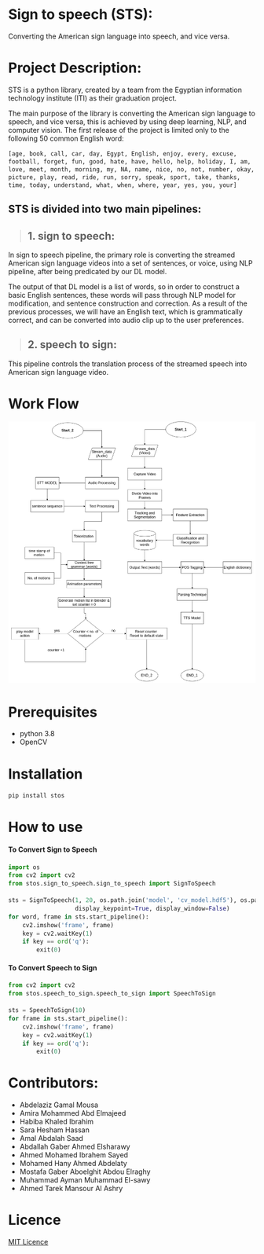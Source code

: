 # **Sign to speech (STS):**
Converting the American sign language into speech, and vice versa.

# **Project Description:**
STS is a python library, created by a team from the Egyptian information technology institute (ITI) as their graduation project.

The main purpose of the library is converting the American sign language to speech, and vice versa, this is achieved by using deep learning, NLP, and computer vision. The first release of the project is limited only to the following 50 common English word:
```
[age, book, call, car, day, Egypt, English, enjoy, every, excuse, football, forget, fun, good, hate, have, hello, help, holiday, I, am, love, meet, month, morning, my, NA, name, nice, no, not, number, okay, picture, play, read, ride, run, sorry, speak, sport, take, thanks, time, today, understand, what, when, where, year, yes, you, your]
```

## **STS is divided into two main pipelines:**
>## **1. sign to speech:**
>
In sign to speech pipeline, the primary role is converting the streamed American sign language videos into a set of sentences, or voice, using NLP pipeline, after being predicated by our DL model.

The output of that DL model is a list of words, so in order to construct a basic English sentences, these words will pass through NLP model for modification, and sentence construction and correction. As a result of the previous processes, we will have an English text, which is grammatically correct, and can be converted into audio clip up to the user preferences.  

> 
>## 2.	**speech to sign:**
>
>
This pipeline controls the translation process of the streamed speech into American sign language video. 


# Work Flow
<p align="center"><img src="images/flow_chart.png" width="800"\></p>

# Prerequisites
- python 3.8
- OpenCV

# Installation
```bash
pip install stos
```

# How to use
#### **To Convert Sign to Speech**

```python
import os
from cv2 import cv2
from stos.sign_to_speech.sign_to_speech import SignToSpeech

sts = SignToSpeech(1, 20, os.path.join('model', 'cv_model.hdf5'), os.path.join('model', 'names'),
                   display_keypoint=True, display_window=False)
for word, frame in sts.start_pipeline():
    cv2.imshow('frame', frame)
    key = cv2.waitKey(1)
    if key == ord('q'):
        exit(0)
```

#### **To Convert Speech to Sign**

```python
from cv2 import cv2
from stos.speech_to_sign.speech_to_sign import SpeechToSign

sts = SpeechToSign(10)
for frame in sts.start_pipeline():
    cv2.imshow('frame', frame)
    key = cv2.waitKey(1)
    if key == ord('q'):
        exit(0)
```

# **Contributors:**

- Abdelaziz Gamal Mousa
- Amira Mohammed Abd Elmajeed
- Habiba Khaled Ibrahim
- Sara Hesham Hassan
- Amal Abdalah Saad
- Abdallah Gaber Ahmed Elsharawy
- Ahmed Mohamed Ibrahem Sayed
- Mohamed Hany Ahmed Abdelaty
- Mostafa Gaber Aboelghit Abdou Elraghy
- Muhammad Ayman Muhammad El-sawy
- Ahmed Tarek Mansour Al Ashry

# Licence
[MIT Licence](https://github.com/azizmousa/sign_language_translator/blob/master/LICENCE)
